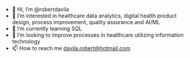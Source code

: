 - 👋 Hi, I’m @robertdavila
- 👀 I’m interested in healthcare data analytics, digital health product design, process improvement, quality assurance and AI/ML
- 🌱 I’m currently learning SQL
- 💞️ I’m looking to improve processes in healthcare utilizing information technology
- 📫 How to reach me davila.robert@hotmail.com

<!---
robertdavila/robertdavila is a ✨ special ✨ repository because its `README.md` (this file) appears on your GitHub profile.
You can click the Preview link to take a look at your changes.
--->

